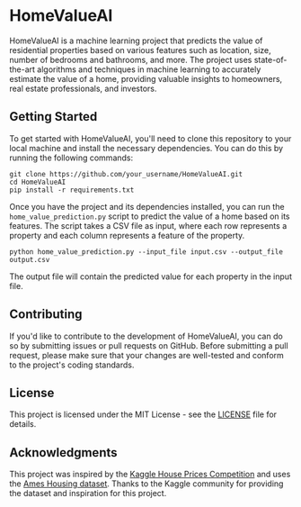 <!DOCTYPE html>
<html>

<head>
  <meta charset="UTF-8">
  <title>HomeValueAI</title>
</head>

<body>
  <h1>HomeValueAI</h1>
  <p>HomeValueAI is a machine learning project that predicts the value of residential properties based on various features such as location, size, number of bedrooms and bathrooms, and more. The project uses state-of-the-art algorithms and techniques in machine learning to accurately estimate the value of a home, providing valuable insights to homeowners, real estate professionals, and investors.</p>

  <h2>Getting Started</h2>
  <p>To get started with HomeValueAI, you'll need to clone this repository to your local machine and install the necessary dependencies. You can do this by running the following commands:</p>

  <pre><code>git clone https://github.com/your_username/HomeValueAI.git
cd HomeValueAI
pip install -r requirements.txt
</code></pre>

  <p>Once you have the project and its dependencies installed, you can run the <code>home_value_prediction.py</code> script to predict the value of a home based on its features. The script takes a CSV file as input, where each row represents a property and each column represents a feature of the property.</p>

  <pre><code>python home_value_prediction.py --input_file input.csv --output_file output.csv
</code></pre>

  <p>The output file will contain the predicted value for each property in the input file.</p>

  <h2>Contributing</h2>
  <p>If you'd like to contribute to the development of HomeValueAI, you can do so by submitting issues or pull requests on GitHub. Before submitting a pull request, please make sure that your changes are well-tested and conform to the project's coding standards.</p>

  <h2>License</h2>
  <p>This project is licensed under the MIT License - see the <a href="LICENSE">LICENSE</a> file for details.</p>

  <h2>Acknowledgments</h2>
  <p>This project was inspired by the <a href="https://www.kaggle.com/c/house-prices-advanced-regression-techniques">Kaggle House Prices Competition</a> and uses the <a href="https://www.kaggle.com/c/house-prices-advanced-regression-techniques/data">Ames Housing dataset</a>. Thanks to the Kaggle community for providing the dataset and inspiration for this project.</p>
</body>

</html>
